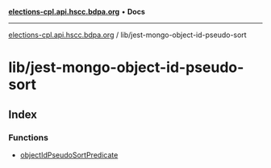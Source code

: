 [**elections-cpl.api.hscc.bdpa.org**](../../README.md) • **Docs**

***

[elections-cpl.api.hscc.bdpa.org](../../README.md) / lib/jest-mongo-object-id-pseudo-sort

# lib/jest-mongo-object-id-pseudo-sort

## Index

### Functions

- [objectIdPseudoSortPredicate](functions/objectIdPseudoSortPredicate.md)
